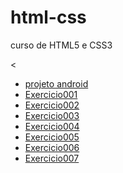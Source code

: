 # html-css
 curso de HTML5 e CSS3

<
    <ul>
    <li><a href="https://fernandoromeroalves.github.io/projeto-android/">projeto android</a></li>
        <li><a href="https://fernandoromeroalves.github.io/html-css/exercicios/ex001" target="_blank ">Exercicio001</a></li>
        <li><a href="https://fernandoromeroalves.github.io/html-css/exercicios/ex002" target="_blank ">Exercicio002</a></li>
        <li><a href="https://fernandoromeroalves.github.io/html-css/exercicios/ex003" target="_blank ">Exercicio003</a></li>
        <li><a href="https://fernandoromeroalves.github.io/html-css/exercicios/ex004" target="_blank ">Exercicio004</a></li>
        <li><a href="https://fernandoromeroalves.github.io/html-css/exercicios/ex005" target="_blank ">Exercicio005</a></li>
        <li><a href="https://fernandoromeroalves.github.io/html-css/exercicios/ex006" target="_blank ">Exercicio006</a></li>
        <li><a href="https://fernandoromeroalves.github.io/html-css/exercicios/ex007" target="_blank ">Exercicio007</a></li>
    </ul>
